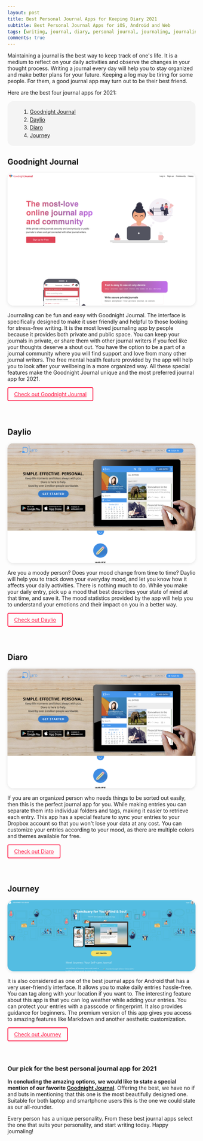 ```yaml
---
layout: post
title: Best Personal Journal Apps for Keeping Diary 2021
subtitle: Best Personal Journal Apps for iOS, Android and Web
tags: [writing, journal, diary, personal journal, journaling, journaling community, selflove, mental health, online journal, writing community]
comments: true
---
```


Maintaining a journal is the best way to keep track of one's life. It is a medium to reflect on your daily activities and observe the changes in your thought process. Writing a journal every day will help you to stay organized and make better plans for your future. Keeping a log may be tiring for some people. For them, a good journal app may turn out to be their best friend.

Here are the best four journal apps for 2021:

<ol class="journal-ranking">
    <li><a href="#goodnightjournal">Goodnight Journal</a></li>
    <li><a href="#daylio">Daylio</a></li>
    <li><a href="#diaro">Diaro</a></li>
    <li><a href="#journey">Journey</a></li>
</ol>

<h2 id="goodnightjournal">Goodnight Journal</h2>

![Editors pick best personal journal app](/img/post/best-personal-journal-app-goodnight-journal.png)

Journaling can be fun and easy with Goodnight Journal. The interface is specifically designed to make it user friendly and helpful to those looking for stress-free writing. It is the most loved journaling app by people because it provides both private and public space. You can keep your journals in private, or share them with other journal writers if you feel like your thoughts deserve a shout out. You have the option to be a part of a journal community where you will find support and love from many other journal writers. The free mental health feature provided by the app will help you to look after your wellbeing in a more organized way. All these special features make the Goodnight Journal unique and the most preferred journal app for 2021.

<a class="download-btn" href="https://www.goodnightjournal.com/" target="_blank">Check out Goodnight Journal</a>



<h2 id="daylio">Daylio</h2>

![diaro journal app](/img/post/diaro-journal-app.png)

Are you a moody person? Does your mood change from time to time? Daylio will help you to track down your everyday mood, and let you know how it affects your daily activities. There is nothing much to do. While you make your daily entry, pick up a mood that best describes your state of mind at that time, and save it. The mood statistics provided by the app will help you to understand your emotions and their impact on you in a better way.

<a class="download-btn" href="https://daylio.net/" target="_blank">Check out Daylio</a>




<h2 id="diaro">Diaro</h2>

![diaro journal app](/img/post/diaro-journal-app.png)

If you are an organized person who needs things to be sorted out easily, then this is the perfect journal app for you. While making entries you can separate them into individual folders and tags, making it easier to retrieve each entry. This app has a special feature to sync your entries to your Dropbox account so that you won't lose your data at any cost. You can customize your entries according to your mood, as there are multiple colors and themes available for free.

<a class="download-btn" href="https://diaroapp.com/" target="_blank">Check out Diaro</a>




<h2 id="journey">Journey</h2>

![journey journal app](/img/post/journey-journal-app.png)

It is also considered as one of the best journal apps for Android that has a very user-friendly interface. It allows you to make daily entries hassle-free. You can tag along with your location if you want to. The interesting feature about this app is that you can log weather while adding your entries. You can protect your entries with a passcode or fingerprint. It also provides guidance for beginners. The premium version of this app gives you access to amazing features like Markdown and another aesthetic customization.


<a class="download-btn" href="https://journey.cloud/" target="_blank">Check out Journey</a>




<h3>Our pick for the best personal journal app for 2021</h3>

<b>In concluding the amazing options, we would like to state a special mention of our favorite <a href="https://www.goodnightjournal.com/" target="_blank">Goodnight Journal</a></b>.
Offering the best, we have no if and buts in mentioning that this one is the most beautifully designed one. Suitable for both laptop and smartphone users this is the one we could state as our all-rounder.

Every person has a unique personality. From these best journal apps select the one that suits your personality, and start writing today. Happy journaling!

<style>
img{
    box-shadow: 0 2px 8px rgba(0, 0, 0, 0.1);
    border-radius: 16px;
}
.download-btn{
    border: 2px solid #ff1844;
    border-radius: 4px;
    padding: 8px 16px;
    color: #ff1844;
    display: inline-block;
    margin-bottom: 40px;
}
.journal-ranking{
    background: #f4f4f4;
    border-radius: 16px;
    padding: 16px 16px 16px 60px;
}
.journal-ranking li{
    margin: 4px 0 !important;
}
</style>